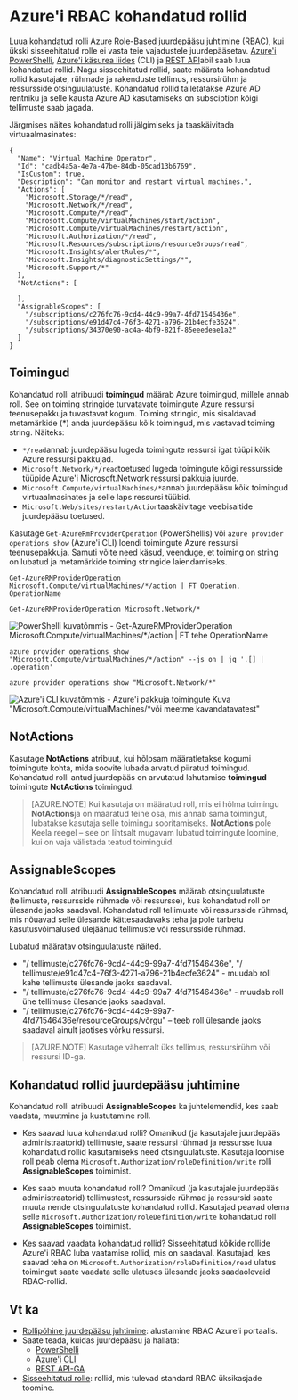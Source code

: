 <properties
    pageTitle="Kohandatud rollid Azure RBAC | Microsoft Azure'i"
    description="Saate teada, kuidas Azure'i tellimuse kohandatud rollid Azure Role-Based juurdepääsu kontroll Täpsem identiteedi haldamise määratlemine."
    services="active-directory"
    documentationCenter=""
    authors="kgremban"
    manager="kgremban"
    editor=""/>

<tags
    ms.service="active-directory"
    ms.devlang="na"
    ms.topic="article"
    ms.tgt_pltfrm="na"
    ms.workload="identity"
    ms.date="07/25/2016"
    ms.author="kgremban"/>


# <a name="custom-roles-in-azure-rbac"></a>Azure'i RBAC kohandatud rollid


Luua kohandatud rolli Azure Role-Based juurdepääsu juhtimine (RBAC), kui ükski sisseehitatud rolle ei vasta teie vajadustele juurdepääsetav. [Azure'i PowerShelli](role-based-access-control-manage-access-powershell.md), [Azure'i käsurea liides](role-based-access-control-manage-access-azure-cli.md) (CLI) ja [REST API](role-based-access-control-manage-access-rest.md)abil saab luua kohandatud rollid. Nagu sisseehitatud rollid, saate määrata kohandatud rollid kasutajate, rühmade ja rakenduste tellimus, ressursirühm ja ressursside otsinguulatuste. Kohandatud rollid talletatakse Azure AD rentniku ja selle kausta Azure AD kasutamiseks on subsciption kõigi tellimuste saab jagada.

Järgmises näites kohandatud rolli jälgimiseks ja taaskäivitada virtuaalmasinates:

```
{
  "Name": "Virtual Machine Operator",
  "Id": "cadb4a5a-4e7a-47be-84db-05cad13b6769",
  "IsCustom": true,
  "Description": "Can monitor and restart virtual machines.",
  "Actions": [
    "Microsoft.Storage/*/read",
    "Microsoft.Network/*/read",
    "Microsoft.Compute/*/read",
    "Microsoft.Compute/virtualMachines/start/action",
    "Microsoft.Compute/virtualMachines/restart/action",
    "Microsoft.Authorization/*/read",
    "Microsoft.Resources/subscriptions/resourceGroups/read",
    "Microsoft.Insights/alertRules/*",
    "Microsoft.Insights/diagnosticSettings/*",
    "Microsoft.Support/*"
  ],
  "NotActions": [

  ],
  "AssignableScopes": [
    "/subscriptions/c276fc76-9cd4-44c9-99a7-4fd71546436e",
    "/subscriptions/e91d47c4-76f3-4271-a796-21b4ecfe3624",
    "/subscriptions/34370e90-ac4a-4bf9-821f-85eeedeae1a2"
  ]
}
```
## <a name="actions"></a>Toimingud
Kohandatud rolli atribuudi **toimingud** määrab Azure toimingud, millele annab roll. See on toiming stringide turvatavate toimingute Azure ressursi teenusepakkuja tuvastavat kogum. Toiming stringid, mis sisaldavad metamärkide (\*) anda juurdepääsu kõik toimingud, mis vastavad toiming string. Näiteks:

-   `*/read`annab juurdepääsu lugeda toimingute ressursi igat tüüpi kõik Azure ressursi pakkujad.
-   `Microsoft.Network/*/read`toetused lugeda toimingute kõigi ressursside tüüpide Azure'i Microsoft.Network ressursi pakkuja juurde.
-   `Microsoft.Compute/virtualMachines/*`annab juurdepääsu kõik toimingud virtuaalmasinates ja selle laps ressursi tüübid.
-   `Microsoft.Web/sites/restart/Action`taaskäivitage veebisaitide juurdepääsu toetused.

Kasutage `Get-AzureRmProviderOperation` (PowerShellis) või `azure provider operations show` (Azure'i CLI) loendi toimingute Azure ressursi teenusepakkuja. Samuti võite need käsud, veenduge, et toiming on string on lubatud ja metamärkide toiming stringide laiendamiseks.

```
Get-AzureRMProviderOperation Microsoft.Compute/virtualMachines/*/action | FT Operation, OperationName

Get-AzureRMProviderOperation Microsoft.Network/*
```

![PowerShelli kuvatõmmis - Get-AzureRMProviderOperation Microsoft.Compute/virtualMachines/*/action | FT tehe OperationName](./media/role-based-access-control-configure/1-get-azurermprovideroperation-1.png)

```
azure provider operations show "Microsoft.Compute/virtualMachines/*/action" --js on | jq '.[] | .operation'

azure provider operations show "Microsoft.Network/*"
```

![Azure'i CLI kuvatõmmis - Azure'i pakkuja toimingute Kuva "Microsoft.Compute/virtualMachines/\*või meetme kavandatavatest" ](./media/role-based-access-control-configure/1-azure-provider-operations-show.png)

## <a name="notactions"></a>NotActions
Kasutage **NotActions** atribuut, kui hõlpsam määratletakse kogumi toimingute kohta, mida soovite lubada arvatud piiratud toimingud. Kohandatud rolli antud juurdepääs on arvutatud lahutamise **toimingud** toimingute **NotActions** toimingud.

> [AZURE.NOTE] Kui kasutaja on määratud roll, mis ei hõlma toimingu **NotActions**ja on määratud teine osa, mis annab sama toimingut, lubatakse kasutaja selle toimingu sooritamiseks. **NotActions** pole Keela reegel – see on lihtsalt mugavam lubatud toimingute loomine, kui on vaja välistada teatud toiminguid.

## <a name="assignablescopes"></a>AssignableScopes
Kohandatud rolli atribuudi **AssignableScopes** määrab otsinguulatuste (tellimuste, ressursside rühmade või ressursse), kus kohandatud roll on ülesande jaoks saadaval. Kohandatud roll tellimuste või ressursside rühmad, mis nõuavad selle ülesande kättesaadavaks teha ja pole tarbetu kasutusvõimalused ülejäänud tellimuste või ressursside rühmad.

Lubatud määratav otsinguulatuste näited.

-   "/ tellimuste/c276fc76-9cd4-44c9-99a7-4fd71546436e", "/ tellimuste/e91d47c4-76f3-4271-a796-21b4ecfe3624" - muudab roll kahe tellimuste ülesande jaoks saadaval.
-   "/ tellimuste/c276fc76-9cd4-44c9-99a7-4fd71546436e" - muudab roll ühe tellimuse ülesande jaoks saadaval.
-  "/ tellimuste/c276fc76-9cd4-44c9-99a7-4fd71546436e/resourceGroups/võrgu" – teeb roll ülesande jaoks saadaval ainult jaotises võrku ressursi.

> [AZURE.NOTE] Kasutage vähemalt üks tellimus, ressursirühm või ressursi ID-ga.

## <a name="custom-roles-access-control"></a>Kohandatud rollid juurdepääsu juhtimine
Kohandatud rolli atribuudi **AssignableScopes** ka juhtelemendid, kes saab vaadata, muutmine ja kustutamine roll.

- Kes saavad luua kohandatud rolli?
    Omanikud (ja kasutajale juurdepääs administraatorid) tellimuste, saate ressursi rühmad ja ressursse luua kohandatud rollid kasutamiseks need otsinguulatuste.
    Kasutaja loomise roll peab olema `Microsoft.Authorization/roleDefinition/write` rolli **AssignableScopes** toimimist.

- Kes saab muuta kohandatud rolli?
    Omanikud (ja kasutajale juurdepääs administraatorid) tellimustest, ressursside rühmad ja ressursid saate muuta nende otsinguulatuste kohandatud rollid. Kasutajad peavad olema selle `Microsoft.Authorization/roleDefinition/write` kohandatud roll **AssignableScopes** toimimist.

- Kes saavad vaadata kohandatud rollid?
    Sisseehitatud kõikide rollide Azure'i RBAC luba vaatamise rollid, mis on saadaval. Kasutajad, kes saavad teha on `Microsoft.Authorization/roleDefinition/read` ulatus toimingut saate vaadata selle ulatuses ülesande jaoks saadaolevaid RBAC-rollid.

## <a name="see-also"></a>Vt ka
- [Rollipõhine juurdepääsu juhtimine](role-based-access-control-configure.md): alustamine RBAC Azure'i portaalis.
- Saate teada, kuidas juurdepääsu ja hallata:
    - [PowerShelli](role-based-access-control-manage-access-powershell.md)
    - [Azure'i CLI](role-based-access-control-manage-access-azure-cli.md)
    - [REST API-GA](role-based-access-control-manage-access-rest.md)
- [Sisseehitatud rolle](role-based-access-built-in-roles.md): rollid, mis tulevad standard RBAC üksikasjade toomine.
